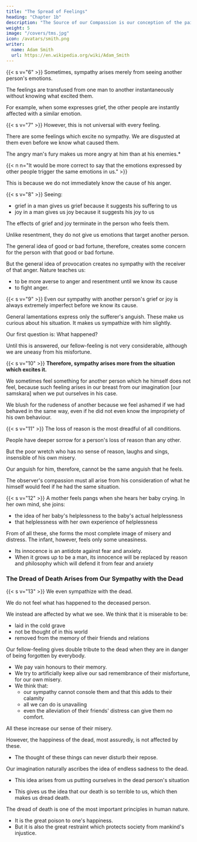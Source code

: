 ```yaml
---
title: "The Spread of Feelings"
heading: "Chapter 1b"
description: "The Source of our Compassion is our conception of the pain of others"
weight: 5
image: "/covers/tms.jpg"
icon: /avatars/smith.png
writer:
  name: Adam Smith
  url: https://en.wikipedia.org/wiki/Adam_Smith
---
```




{{< s v="6" >}} Sometimes, sympathy arises merely from seeing another person's emotions.

The feelings are transfused from one man to another instantaneously without knowing what excited them.

For example, when some expresses grief, the other people are instantly affected with a similar emotion.


{{< s v="7" >}} However, this is not universal with every feeling.

There are some feelings which excite no sympathy. We are disgusted at them even before we know what caused them.

The angry man's fury makes us more angry at him than at his enemies.*

{{< n n="It would be more correct to say that the emotions expressed by other people trigger the same emotions in us." >}}


This is because we do not immediately know the cause of his anger. 

<!-- his provocation so we cannot:
- bring his case home to ourselves, and
- conceive similar passions

But we see the violence awaiting the people whom he is angry with. We readily:
- sympathize with their fear, and
- go against the angry man -->


{{< s v="8" >}} Seeing:
- grief in a man gives us grief because it suggests his suffering to us
- joy in a man gives us joy because it suggests his joy to us

<!-- and joy in others gives us grief and joy because they suggest that person's good or bad fortune. -->

The effects of grief and joy terminate in the person who feels them.

Unlike resentment, they do not give us emotions that target another person. 

The general idea of good or bad fortune, therefore, creates some concern for the person with that good or bad fortune.

But the general idea of provocation creates no sympathy with the receiver of that anger. Nature teaches us:
- to be more averse to anger and resentment until we know its cause
- to fight anger.



{{< s v="9" >}} Even our sympathy with another person's grief or joy is always extremely imperfect before we know its cause.

General lamentations express only the sufferer's anguish. These make us curious about his situation. It makes us sympathize with him slightly.

Our first question is: What happened?

Until this is answered, our fellow-feeling is not very considerable, although we are uneasy from his misfortune.


{{< s v="10" >}} **Therefore, sympathy arises more from the situation which excites it.**

We sometimes feel something for another person which he himself does not feel, because such feeling arises in our breast from our imagination [our samskara] when we put ourselves in his case.

We blush for the rudeness of another because we feel ashamed if we had behaved in the same way, even if he did not even know the impropriety of his own behaviour.


{{< s v="11" >}} The loss of reason is the most dreadful of all conditions.

People have deeper sorrow for a person's loss of reason than any other. 

But the poor wretch who has no sense of reason, laughs and sings, insensible of his own misery. 

Our anguish for him, therefore, cannot be the same anguish that he feels.

The observer's compassion must all arise from his consideration of what he himself would feel if he had the same situation.

{{< s v="12" >}} A mother feels pangs when she hears her baby crying. In her own mind, she joins:
- the idea of her baby's helplessness to the baby's actual helplessness
- that helplessness with her own experience of helplessness

<!-- ![Moral sentiments chart for Baby](/graphics/tms/baby.png) -->

From of all these, she forms the most complete image of misery and distress. The infant, however, feels only some uneasiness.
- Its innocence is an antidote against fear and anxiety.
- When it grows up to be a man, its innocence will be replaced by reason and philosophy which will defend it from fear and anxiety


### The Dread of Death Arises from Our Sympathy with the Dead

{{< s v="13" >}} We even sympathize with the dead. 

We do not feel what has happened to the deceased person. 

<!-- The real importance in the dead's situation is that awful futurity which awaits them. But we overlook this. -->

We instead are affected by what we see. We think that it is miserable to be:
- laid in the cold grave
- not be thought of in this world
- removed from the memory of their friends and relations

 <!-- those circumstances which strike our senses, even if these circumstances have no influence on the dead's happiness.  -->

Our fellow-feeling gives double tribute to the dead when they are in danger of being forgotten by everybody.
- We pay vain honours to their memory.
- We try to artificially keep alive our sad remembrance of their misfortune, for our own misery.
- We think that:
  - our sympathy cannot console them and that this adds to their calamity
  - all we can do is unavailing
  - even the alleviation of their friends' distress can give them no comfort.

All these increase our sense of their misery. 


However, the happiness of the dead, most assuredly, is not affected by these. 
- The thought of these things can never disturb their repose. 

Our imagination naturally ascribes the idea of endless sadness to the dead. 
- This idea arises from us putting ourselves in the dead person's situation
<!-- by us lodging our own living souls into their dead bodies.  -->
- This gives us the idea that our death is so terrible to us, which then makes us dread death. 
<!-- This gives us an idea of what our emotions would be if we were to die. -->

The dread of death is one of the most important principles in human nature.
- It is the great poison to one's happiness.
- But it is also the great restraint which protects society from mankind's injustice.
